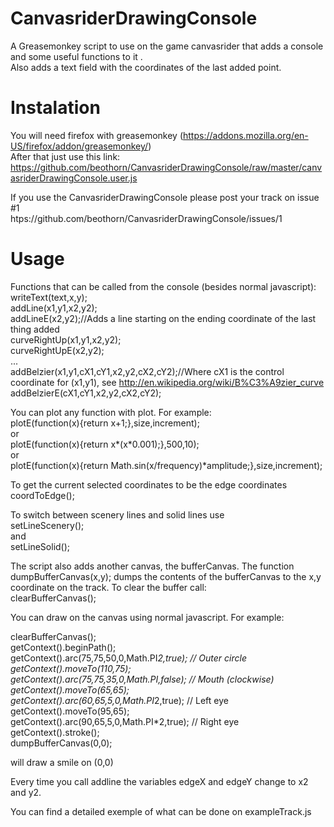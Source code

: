 CanvasriderDrawingConsole
=========================

A Greasemonkey script to use on the game canvasrider that adds a console and some useful functions to it .  
Also adds a text field with the coordinates of the last added point.  

Instalation
===========
You will need firefox with greasemonkey (https://addons.mozilla.org/en-US/firefox/addon/greasemonkey/)  
After that just use this link:  
https://github.com/beothorn/CanvasriderDrawingConsole/raw/master/canvasriderDrawingConsole.user.js

If you use the CanvasriderDrawingConsole please post your track on issue #1  
htps://github.com/beothorn/CanvasriderDrawingConsole/issues/1  

Usage
===========
  
Functions that can be called from the console (besides normal javascript):  
  writeText(text,x,y);  
  addLine(x1,y1,x2,y2);  
  addLineE(x2,y2);//Adds a line starting on the ending coordinate of the last thing added  
  curveRightUp(x1,y1,x2,y2);  
  curveRightUpE(x2,y2);  
  ...  
  addBelzier(x1,y1,cX1,cY1,x2,y2,cX2,cY2);//Where cX1 is the control coordinate for (x1,y1), see http://en.wikipedia.org/wiki/B%C3%A9zier_curve  
  addBelzierE(cX1,cY1,x2,y2,cX2,cY2);  

You can plot any function with plot. For example:  
plotE(function(x){return x+1;},size,increment);  
or  
plotE(function(x){return x*(x*0.001);},500,10);  
or  
plotE(function(x){return Math.sin(x/frequency)*amplitude;},size,increment);  

To get the current selected coordinates to be the edge coordinates  
coordToEdge();  

To switch between scenery lines and solid lines use  
setLineScenery();  
and   
setLineSolid();  

The script also adds another canvas, the bufferCanvas. The function  
  dumpBufferCanvas(x,y);
dumps the contents of the bufferCanvas to the x,y coordinate on the track. To clear the buffer call:  
  clearBufferCanvas();  

You can draw on the canvas using normal javascript. For example:  

  clearBufferCanvas();  
  getContext().beginPath();  
  getContext().arc(75,75,50,0,Math.PI*2,true); // Outer circle  
  getContext().moveTo(110,75);  
  getContext().arc(75,75,35,0,Math.PI,false);   // Mouth (clockwise)  
  getContext().moveTo(65,65);  
  getContext().arc(60,65,5,0,Math.PI*2,true);  // Left eye  
  getContext().moveTo(95,65);  
  getContext().arc(90,65,5,0,Math.PI*2,true);  // Right eye  
  getContext().stroke();  
  dumpBufferCanvas(0,0);  

will draw a smile on (0,0)  

Every time you call addline the variables edgeX and edgeY change to x2 and y2.  

You can find a detailed exemple of what can be done on exampleTrack.js  



